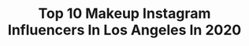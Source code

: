 ---
title: Top 10 Makeup Instagram Influencers In Los Angeles In 2020
description: >-
  Find top makeup Instagram influencers in Los Angeles in 2020. Most popular hashtags: #makeup #losangeles #fashion #model.
platform: Instagram
profiles:
  - username: "tatevik.terteryan"
    fullname: >-
      TATEVIK, RN, BSN
    location: "United States"
    followers: 29907
    engagement: 301
    commentsToLikes: 0.033924
    id: ck5ckxwshxu3x0i11t6wooocb
    verified: false
    hashtags: "#selfie, #christiandior, #sisters, #quarantinelife"
  - username: "goldlabelco"
    fullname: >-
      GoldLabelCo.com
    location: "United States"
    followers: 28205
    engagement: 282
    commentsToLikes: 0.034347
    id: ck8t4bqul66tl0j781uo9qrw1
    verified: false
    hashtags: "#thinlace, #wigstoragebag, #fulllacewigs, #laceclosuresewin"
  - username: "sonnymatson"
    fullname: >-
      Sonny Matson
    location: "United States"
    followers: 35560
    engagement: 228
    commentsToLikes: 0.024626
    id: ck55kozf6zsfg0i119i3ta8o8
    verified: false
    hashtags: "#photooftheday, #love, #sydney, #makeup"
  - username: "princess4ta"
    fullname: >-
      princess4ta
    location: "United States"
    followers: 16783
    engagement: 292
    commentsToLikes: 0.101586
    id: ck5pvtldnjksc0i113vq4p6xi
    verified: false
    hashtags: "#selflove, #historylesson, #love, #socialdistancing"
  - username: "rierasmussen"
    fullname: >-
      Rie Rasmussen
    location: "United States"
    followers: 27065
    engagement: 104
    commentsToLikes: 0.033852
    id: ck0ttmunm3egm0i1955f28vfw
    verified: false
    hashtags: "#blackandwhite, #climatechange, #paris, #designer"
  - username: "umdatgirlrose"
    fullname: >-
      Rose Marie 🌼🦋
    location: "United States"
    followers: 9367
    engagement: 444
    commentsToLikes: 0.022278
    id: ck5q71elszlp20i119557cut2
    verified: false
    hashtags: "#happynewyear, #christmastree, #valentines, #blackhistory"
  - username: "beautytreats_mua"
    fullname: >-
      Beauty Treats By Cookie
    location: "United States"
    followers: 14872
    engagement: 615
    commentsToLikes: 0.038401
    id: ck0tv49vg9vaq0i19bofgane5
    verified: false
    hashtags: "#detroithair, #makeupmafia, #lvmua, #vegasmua"
  - username: "annaoris_official"
    fullname: >-
      Аnna Oris
    location: "United States"
    followers: 193915
    engagement: 50
    commentsToLikes: 0.231622
    id: ck5zyjq30a0mk0i14z525b142
    verified: false
    hashtags: "#video, #familytraditions, #judge, #life"
  - username: "makeupbytreenz"
    fullname: >-
      KATRINA 🥀
    location: "United States"
    followers: 47941
    engagement: 302
    commentsToLikes: 0.052101
    id: ck0tzkznqqpf80i19l2bmn6f6
    verified: false
    hashtags: "#pmgopulence, #ad, #urbandecay, #hauslabs"
  - username: "sierraoliveira"
    fullname: >-
      Sierra Oliveira
    location: "United States"
    followers: 40960
    engagement: 907
    commentsToLikes: 0.043684
    id: ck5c9yiqjcd5c0i11tk81nwr0
    verified: false
    hashtags: "#bratzdolls, #ppg"
---